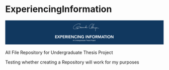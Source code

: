 # ExperiencingInformation
![Test Image 1](https://github.com/GerardoChapaOS/ExperiencingInformation/blob/master/ReadMe%20Header.png)

All File Repository for Undergraduate Thesis Project

Testing whether creating a Repository will work for my purposes



